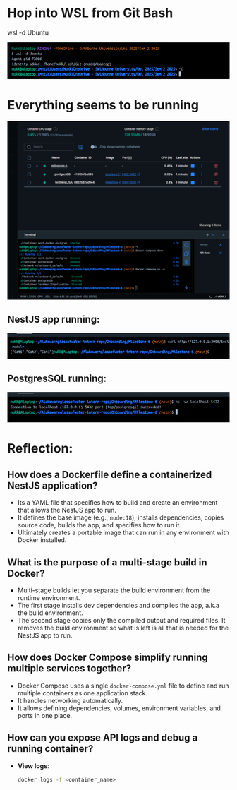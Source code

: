 # Hop into WSL from Git Bash

wsl -d Ubuntu

![alt text](image-5.png)

# Everything seems to be running

![alt text](image-6.png)

## NestJS app running:

![alt text](image-7.png)

## PostgresSQL running:

![alt text](image-8.png)

# Reflection:

## How does a Dockerfile define a containerized NestJS application?

- Its a YAML file that specifies how to build and create an environment that allows the NestJS app to run.
- It defines the base image (e.g., `node:18`), installs dependencies, copies source code, builds the app, and specifies how to run it.
- Ultimately creates a portable image that can run in any environment with Docker installed.

## What is the purpose of a multi-stage build in Docker?

- Multi-stage builds let you separate the build environment from the runtime environment.
- The first stage installs dev dependencies and compiles the app, a.k.a the build environment.
- The second stage copies only the compiled output and required files. It removes the build environment so what is left is all that is needed for the NestJS app to run.

## How does Docker Compose simplify running multiple services together?

- Docker Compose uses a single `docker-compose.yml` file to define and run multiple containers as one application stack.
- It handles networking automatically.
- It allows defining dependencies, volumes, environment variables, and ports in one place.

## How can you expose API logs and debug a running container?

- **View logs**:

  ```bash
  docker logs -f <container_name>
  ```
